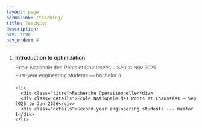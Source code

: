 ```yaml
---
layout: page
permalink: /teaching/
title: Teaching
description:
nav: true
nav_order: 4
---
```


<head>
  <meta charset="UTF-8">
  <style>
    body {
      font-family: Arial, sans-serif;
      padding: 20px;
    }

    ol {
      padding-left: 20px;
    }

    li {
      margin-bottom: 15px;
      line-height: 1.5;
    }

    .titre {
      font-weight: bold;
      display: block;
      margin-bottom: 5px;
    }

    .details {
      color: #555;
    }
  </style>
</head>
<body>

  <ol>
    <li>
      <div class="titre">Introduction to optimization</div>
  <div class="details">Ecole Nationale des Ponts et Chaussées – Sep to Nov 2025</div>
  <div class="details">First-year engineering students — bachelor 3</div>
    </li>

    <li>
      <div class="titre">Recherche Opérationnelle</div>
      <div class="details">Ecole Nationale des Ponts et Chaussées – Sep 2025 to Jan 2026</div>
      <div class="details">Second-year engineering students --- master 1</div>
    </li>
  </ol>

</body>
